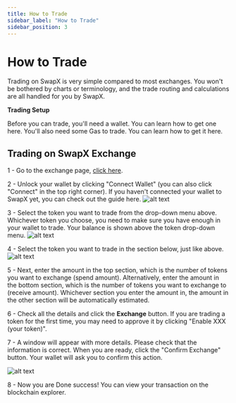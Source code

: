 ```yaml
---
title: How to Trade
sidebar_label: "How to Trade"
sidebar_position: 3
---
```


# How to Trade



Trading on SwapX is very simple compared to most exchanges. You won't be bothered by charts or terminology, and the trade routing and calculations are all handled for you by SwapX.

**Trading Setup**

Before you can trade, you'll need a wallet. You can learn how to get one here. You'll also need some Gas to trade. You can learn how to get it here.

## Trading on SwapX Exchange

1 - Go to the exchange page, [click here](https://swapx.exchange).

2 - Unlock your wallet by clicking "Connect Wallet" (you can also click "Connect" in the top right corner). If you haven't connected your wallet to SwapX yet, you can check out the guide here.
![alt text](image-11.png)

3 - Select the token you want to trade from the drop-down menu above. Whichever token you choose, you need to make sure you have enough in your wallet to trade. Your balance is shown above the token drop-down menu.
![alt text](image-12.png)

4 - Select the token you want to trade in the section below, just like above.
![alt text](image-13.png)

5 - Next, enter the amount in the top section, which is the number of tokens you want to exchange (spend amount). Alternatively, enter the amount in the bottom section, which is the number of tokens you want to exchange to (receive amount).
Whichever section you enter the amount in, the amount in the other section will be automatically estimated.

6 - Check all the details and click the **Exchange** button.
If you are trading a token for the first time, you may need to approve it by clicking "Enable XXX (your token)".

7 - A window will appear with more details. Please check that the information is correct. When you are ready, click the "Confirm Exchange" button. Your wallet will ask you to confirm this action.

![alt text](image-14.png)

8 - Now you are Done success! You can view your transaction on the blockchain explorer.